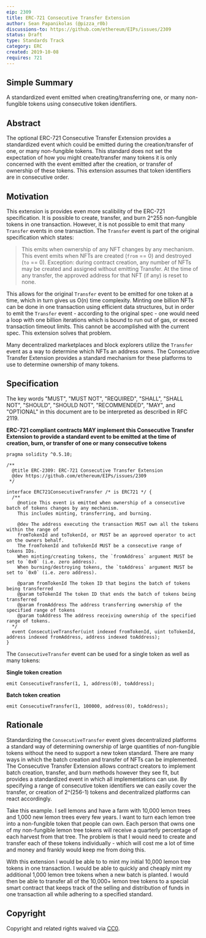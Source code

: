 ```yaml
---
eip: 2309
title: ERC-721 Consecutive Transfer Extension
author: Sean Papanikolas (@pizza_r0b)
discussions-to: https://github.com/ethereum/EIPs/issues/2309
status: Draft
type: Standards Track
category: ERC
created: 2019-10-08
requires: 721
---
```


<!--You can leave these HTML comments in your merged EIP and delete the visible duplicate text guides, they will not appear and may be helpful to refer to if you edit it again. This is the suggested template for new EIPs. Note that an EIP number will be assigned by an editor. When opening a pull request to submit your EIP, please use an abbreviated title in the filename, `eip-draft_title_abbrev.md`. The title should be 44 characters or less.-->

## Simple Summary

<!--"If you can't explain it simply, you don't understand it well enough." Provide a simplified and layman-accessible explanation of the EIP.-->

A standardized event emitted when creating/transferring one, or many non-fungible tokens using consecutive token identifiers.

## Abstract

<!--A short (~200 word) description of the technical issue being addressed.-->

The optional ERC-721 Consecutive Transfer Extension provides a standardized event which could be emitted during the creation/transfer of one, or many non-fungible tokens. This standard does not set the expectation of how you might create/transfer many tokens it is only concerned with the event emitted after the creation, or transfer of ownership of these tokens. This extension assumes that token identifiers are in consecutive order.

## Motivation

<!--The motivation is critical for EIPs that want to change the Ethereum protocol. It should clearly explain why the existing protocol specification is inadequate to address the problem that the EIP solves. EIP submissions without sufficient motivation may be rejected outright.-->

This extension is provides even more scalibility of the ERC-721 specification. It is possible to create, transfer, and burn 2^255 non-fungible tokens in one transaction. However, it is not possible to emit that many `Transfer` events in one transaction. The `Transfer` event is part of the original specification which states:

> This emits when ownership of any NFT changes by any mechanism.
> This event emits when NFTs are created (`from` == 0) and destroyed
> (`to` == 0). Exception: during contract creation, any number of NFTs
> may be created and assigned without emitting Transfer. At the time of
> any transfer, the approved address for that NFT (if any) is reset to none.

This allows for the original `Transfer` event to be emitted for one token at a time, which in turn gives us O(n) time complexity. Minting one billion NFTs can be done in one transaction using efficient data structures, but in order to emit the `Transfer` event - according to the original spec - one would need a loop with one billion iterations which is bound to run out of gas, or exceed transaction timeout limits. This cannot be accomplished with the current spec. This extension solves that problem.

Many decentralized marketplaces and block explorers utilize the `Transfer` event as a way to determine which NFTs an address owns. The Consecutive Transfer Extension provides a standard mechanism for these platforms to use to determine ownership of many tokens.

## Specification

<!--The technical specification should describe the syntax and semantics of any new feature. The specification should be detailed enough to allow competing, interoperable implementations for any of the current Ethereum platforms (go-ethereum, parity, cpp-ethereum, ethereumj, ethereumjs, and [others](https://github.com/ethereum/wiki/wiki/Clients)).-->

The key words "MUST", "MUST NOT", "REQUIRED", "SHALL", "SHALL
NOT", "SHOULD", "SHOULD NOT", "RECOMMENDED", "MAY", and
"OPTIONAL" in this document are to be interpreted as described in
RFC 2119.

**ERC-721 compliant contracts MAY implement this Consecutive Transfer Extension to provide a standard event to be emitted at the time of creation, burn, or transfer of one or many consecutive tokens**

```solidity
pragma solidity ^0.5.10;

/**
  @title ERC-2309: ERC-721 Consecutive Transfer Extension
  @dev https://github.com/ethereum/EIPs/issues/2309
 */

interface ERC721ConsecutiveTransfer /* is ERC721 */ {
  /**
    @notice This event is emitted when ownership of a consecutive batch of tokens changes by any mechanism.
    This includes minting, transferring, and burning.

    @dev The address executing the transaction MUST own all the tokens within the range of
    fromTokenId and toTokenId, or MUST be an approved operator to act on the owners behalf.
    The fromTokenId and toTokenId MUST be a consecutive range of tokens IDs.
    When minting/creating tokens, the `fromAddress` argument MUST be set to `0x0` (i.e. zero address).
    When burning/destroying tokens, the `toAddress` argument MUST be set to `0x0` (i.e. zero address).

    @param fromTokenId The token ID that begins the batch of tokens being transferred
    @param toTokenId The token ID that ends the batch of tokens being transferred
    @param fromAddress The address transferring ownership of the specified range of tokens
    @param toAddress The address receiving ownership of the specified range of tokens.
  */
  event ConsecutiveTransfer(uint indexed fromTokenId, uint toTokenId, address indexed fromAddress, address indexed toAddress);
}
```

The `ConsecutiveTransfer` event can be used for a single token as well as many tokens:

**Single token creation**

`emit ConsecutiveTransfer(1, 1, address(0), toAddress);`

**Batch token creation**

`emit ConsecutiveTransfer(1, 100000, address(0), toAddress);`

## Rationale

<!--The rationale fleshes out the specification by describing what motivated the design and why particular design decisions were made. It should describe alternate designs that were considered and related work, e.g. how the feature is supported in other languages. The rationale may also provide evidence of consensus within the community, and should discuss important objections or concerns raised during discussion.-->

Standardizing the `ConsecutiveTransfer` event gives decentralized platforms a standard way of determining ownership of large quantities of non-fungible tokens without the need to support a new token standard. There are many ways in which the batch creation and transfer of NFTs can be implemented. The Consecutive Transfer Extension allows contract creators to implement batch creation, transfer, and burn methods however they see fit, but provides a standardized event in which all implementations can use. By specifying a range of consecutive token identifiers we can easily cover the transfer, or creation of 2^(256-1) tokens and decentralized platforms can react accordingly.

Take this example. I sell lemons and have a farm with 10,000 lemon trees and 1,000 new lemon trees every few years. I want to turn each lemon tree into a non-fungible token that people can own. Each person that owns one of my non-fungible lemon tree tokens will receive a quarterly percentage of each harvest from that tree. The problem is that I would need to create and transfer each of these tokens individually - which will cost me a lot of time and money and frankly would keep me from doing this.

With this extension I would be able to to mint my initial 10,000 lemon tree tokens in one transaction. I would be able to quickly and cheaply mint my additional 1,000 lemon tree tokens when a new batch is planted. I would then be able to transfer all of the 10,000+ lemon tree tokens to a special smart contract that keeps track of the selling and distribution of funds in one transaction all while adhering to a specified standard.

<!-- ## Implementation

<!--The implementations must be completed before any EIP is given status "Final", but it need not be completed before the EIP is accepted. While there is merit to the approach of reaching consensus on the specification and rationale before writing code, the principle of "rough consensus and running code" is still useful when it comes to resolving many discussions of API details.-->

## Copyright

Copyright and related rights waived via [CC0](https://creativecommons.org/publicdomain/zero/1.0/).

